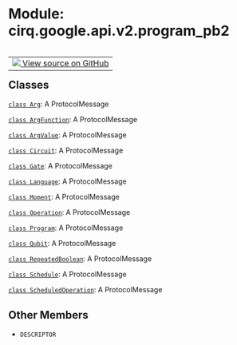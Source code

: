 <div itemscope itemtype="http://developers.google.com/ReferenceObject">
<meta itemprop="name" content="cirq.google.api.v2.program_pb2" />
<meta itemprop="path" content="Stable" />
<meta itemprop="property" content="DESCRIPTOR"/>
</div>

# Module: cirq.google.api.v2.program_pb2

<!-- Insert buttons and diff -->

<table class="tfo-notebook-buttons tfo-api" align="left">

<td>
  <a target="_blank" href="https://github.com/quantumlib/cirq/tree/master/cirq/google/api/v2/program.proto">
    <img src="https://www.tensorflow.org/images/GitHub-Mark-32px.png" />
    View source on GitHub
  </a>
</td>
</table>







## Classes

[`class Arg`](../../../../cirq/google/api/v2/program_pb2/Arg.md): A ProtocolMessage

[`class ArgFunction`](../../../../cirq/google/api/v2/program_pb2/ArgFunction.md): A ProtocolMessage

[`class ArgValue`](../../../../cirq/google/api/v2/program_pb2/ArgValue.md): A ProtocolMessage

[`class Circuit`](../../../../cirq/google/api/v2/program_pb2/Circuit.md): A ProtocolMessage

[`class Gate`](../../../../cirq/google/api/v2/program_pb2/Gate.md): A ProtocolMessage

[`class Language`](../../../../cirq/google/api/v2/program_pb2/Language.md): A ProtocolMessage

[`class Moment`](../../../../cirq/google/api/v2/program_pb2/Moment.md): A ProtocolMessage

[`class Operation`](../../../../cirq/google/api/v2/program_pb2/Operation.md): A ProtocolMessage

[`class Program`](../../../../cirq/google/api/v2/program_pb2/Program.md): A ProtocolMessage

[`class Qubit`](../../../../cirq/google/api/v2/program_pb2/Qubit.md): A ProtocolMessage

[`class RepeatedBoolean`](../../../../cirq/google/api/v2/program_pb2/RepeatedBoolean.md): A ProtocolMessage

[`class Schedule`](../../../../cirq/google/api/v2/program_pb2/Schedule.md): A ProtocolMessage

[`class ScheduledOperation`](../../../../cirq/google/api/v2/program_pb2/ScheduledOperation.md): A ProtocolMessage

## Other Members

* `DESCRIPTOR` <a id="DESCRIPTOR"></a>
